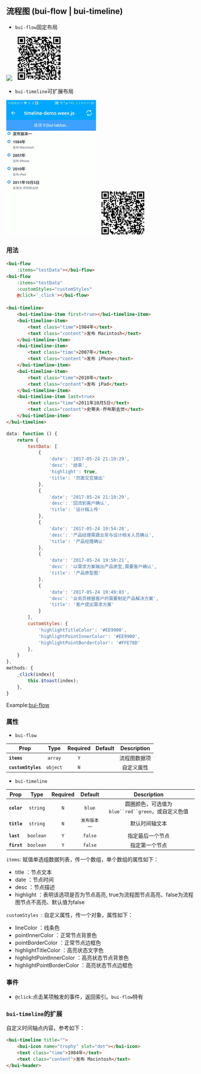 ## 流程图 (bui-flow | bui-timeline)

* `bui-flow`固定布局

![](../assets/gif/flow.gif)&nbsp;&nbsp;&nbsp;<img src="../assets/qrcode/flow.png" alt="" width="120px">


* `bui-timeline`可扩展布局

![](../assets/gif/timeline.jpg)&nbsp;&nbsp;&nbsp;<img src="../assets/qrcode/timeline.png" alt="" width="120px">


### 用法

```html
<bui-flow
    :items="testData"></bui-flow>
<bui-flow
    :items="testData"
    :customStyles="customStyles"
    @click='_click'></bui-flow>
    
<bui-timeline>
    <bui-timeline-item first=true></bui-timeline-item>
    <bui-timeline-item>
        <text class="time">1984年</text>
        <text class="content">发布 Macintosh</text>
    </bui-timeline-item>
    <bui-timeline-item>
        <text class="time">2007年</text>
        <text class="content">发布 iPhone</text>
    </bui-timeline-item>
    <bui-timeline-item>
        <text class="time">2010年</text>
        <text class="content">发布 iPad</text>
    </bui-timeline-item>
    <bui-timeline-item last=true>
        <text class="time">2011年10月5日</text>
        <text class="content">史蒂夫·乔布斯去世</text>
    </bui-timeline-item>
</bui-timeline>    
```

```javascript
data: function () {
    return {
        testData: [
            {
                'date': '2017-05-24 21:10:29',
                'desc': '结束',
                'highlight': true,
                'title': '页面交互输出'
            },
            {
                'date': '2017-05-24 21:10:29',
                'desc': '回流到客户确认',
                'title': '设计稿上传'
            },
            {
                'date': '2017-05-24 19:54:28',
                'desc': '产品经理需跟业务与设计相关人员确认',
                'title': '产品经理确认'
            },
            {
                'date': '2017-05-24 19:50:21',
                'desc': '以需求方案输出产品原型,需要客户确认',
                'title': '产品原型图'
            },
            {
                'date': '2017-05-24 19:49:03',
                'desc': '业务员根据客户的需要制定产品解决方案',
                'title': '客户提出需求方案'
            }
        ],
        customStyles: {
            'highlightTitleColor': '#EE9900',
            'highlightPointInnerColor': '#EE9900',
            'highlightPointBorderColor': '#FFE78D'
        },
    }
},
methods: {
    _click(index){
        this.$toast(index);
    },
}
```

Example:[bui-flow](https://github.com/bingo-oss/bui-weex-sample/blob/master/src/views/example/flow-demo.vue)

### 属性
* `bui-flow`

| Prop | Type | Required | Default | Description |
| ---- |:----:|:---:|:-------:| :----------:|
| **`items`** | `array` | `Y` |  | 流程图数据项 |
| **`customStyles`** | `object` | `N` |  | 自定义属性 |

* `bui-timeline`

| Prop | Type | Required | Default | Description |
| ---- |:----:|:---:|:-------:| :----------:|
| **`color`** | `string` | `N` | `blue` | 圆圈颜色，可选值为`blue``red``green`，或自定义色值 |
| **`title`** | `string` | `N` | `发布版本一` | 默认时间轴文本 |
| **`last`** | `boolean` | `Y` | `false` | 指定最后一个节点 |
| **`first`** | `boolean` | `Y` | `false` | 指定第一个节点 |

`items`: 赋值单选组数据列表，传一个数组，单个数组的属性如下：

  * title ：节点文本
  * date ：节点时间
  * desc ：节点描述
  * highlight ：表明该选项是否为节点高亮, true为流程图节点高亮、false为流程图节点不高亮、默认值为false


`customStyles `: 自定义属性，传一个对象，属性如下：

  * lineColor ：线条色
  * pointInnerColor ：正常节点背景色
  * pointBorderColor ：正常节点边框色
  * highlightTitleColor ：高亮状态文字色
  * highlightPointInnerColor ：高亮状态节点背景色
  * highlightPointBorderColor ：高亮状态节点边框色

### 事件

* `@click`:点击某项触发的事件，返回索引。`bui-flow`特有

### `bui-timeline`的扩展

自定义时间轴点内容，参考如下：

```html
<bui-timeline title="">
    <bui-icon name="trophy" slot="dot"></bui-icon>
    <text class="time">1984年</text>
    <text class="content">发布 Macintosh</text>
</bui-header>
```